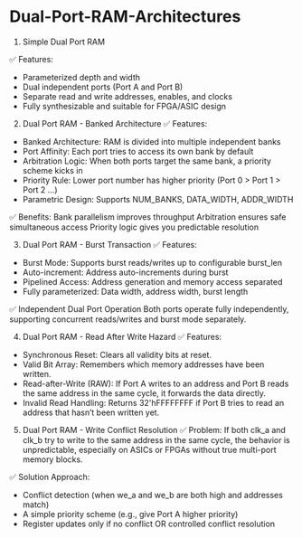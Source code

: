 # Dual-Port-RAM-Architectures

1. Simple Dual Port RAM

✅ Features:
- Parameterized depth and width
- Dual independent ports (Port A and Port B)
- Separate read and write addresses, enables, and clocks
- Fully synthesizable and suitable for FPGA/ASIC design

2. Dual Port RAM - Banked Architecture
✅ Features:
- Banked Architecture:	RAM is divided into multiple independent banks
- Port Affinity:	Each port tries to access its own bank by default
- Arbitration Logic:	When both ports target the same bank, a priority scheme kicks in
- Priority Rule:	Lower port number has higher priority (Port 0 > Port 1 > Port 2 …)
- Parametric Design:	Supports NUM_BANKS, DATA_WIDTH, ADDR_WIDTH

✅ Benefits:
Bank parallelism improves throughput
Arbitration ensures safe simultaneous access
Priority logic gives you predictable resolution 

3. Dual Port RAM - Burst Transaction
✅ Features:
- Burst Mode: Supports burst reads/writes up to configurable burst_len
- Auto-increment: Address auto-increments during burst
- Pipelined Access:	Address generation and memory access separated
- Fully parameterized:	Data width, address width, burst length

✅ Independent Dual Port Operation
Both ports operate fully independently, supporting concurrent reads/writes and burst mode separately.

4. Dual Port RAM - Read After Write Hazard
✅ Features:
- Synchronous Reset:	Clears all validity bits at reset.
- Valid Bit Array:	Remembers which memory addresses have been written.
- Read-after-Write (RAW):	If Port A writes to an address and Port B reads the same address in the same cycle, it forwards the data directly.
- Invalid Read Handling:	Returns 32'hFFFFFFFF if Port B tries to read an address that hasn’t been written yet.

5. Dual Port RAM - Write Conflict Resolution
✅ Problem:
If both clk_a and clk_b try to write to the same address in the same cycle, the behavior is unpredictable, especially on ASICs or FPGAs without true multi-port memory blocks.

✅ Solution Approach:
- Conflict detection (when we_a and we_b are both high and addresses match)
- A simple priority scheme (e.g., give Port A higher priority)
- Register updates only if no conflict OR controlled conflict resolution
